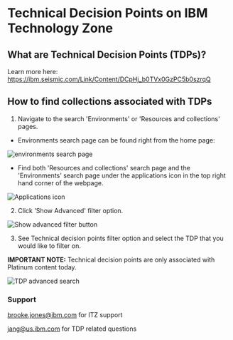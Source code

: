 # Technical Decision Points on IBM Technology Zone


## What are Technical Decision Points (TDPs)?

Learn more here: https://ibm.seismic.com/Link/Content/DCpHj_b0TVx0GzPC5b0szrqQ 

## How to find collections associated with TDPs

1. Navigate to the search 'Environments' or 'Resources and collections' pages.

* Environments search page can be found right from the home page:

![environments search page](https://github.com/IBM/dte-support-public/blob/main/IBM-Technology-Zone/IBM-Technology-Zone-Runbooks/Images/Environments%20search%20page%20screenshot.png)

* Find both 'Resources and collections' search page and the 'Environments' search page under the applications icon in the top right hand corner of the webpage.

![Applications icon](https://github.com/IBM/dte-support-public/blob/main/IBM-Technology-Zone/IBM-Technology-Zone-Runbooks/Images/Applications%20icon.png)

2. Click 'Show Advanced' filter option.

![Show advanced filter button](https://github.com/IBM/dte-support-public/blob/main/IBM-Technology-Zone/IBM-Technology-Zone-Runbooks/Images/show%20advanced%20filter%20button.png)

3. See Technical decision points filter option and select the TDP that you would like to filter on.

**IMPORTANT NOTE:** Technical decision points are only associated with Platinum content today.

![TDP advanced search](https://github.com/IBM/dte-support-public/blob/main/IBM-Technology-Zone/IBM-Technology-Zone-Runbooks/Images/TDP%20advanced%20search.png)




### Support

brooke.jones@ibm.com for ITZ support

jang@us.ibm.com for TDP related questions

